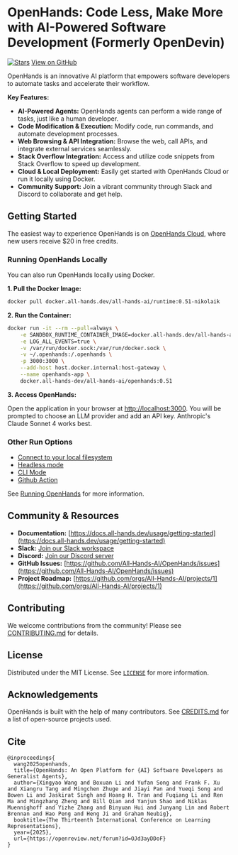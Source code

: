# OpenHands: Code Less, Make More with AI-Powered Software Development (Formerly OpenDevin)

[<img src="https://img.shields.io/github/stars/All-Hands-AI/OpenHands?style=social" alt="Stars">](https://github.com/All-Hands-AI/OpenHands/stargazers)
[View on GitHub](https://github.com/All-Hands-AI/OpenHands)

OpenHands is an innovative AI platform that empowers software developers to automate tasks and accelerate their workflow.

**Key Features:**

*   **AI-Powered Agents:** OpenHands agents can perform a wide range of tasks, just like a human developer.
*   **Code Modification & Execution:** Modify code, run commands, and automate development processes.
*   **Web Browsing & API Integration:** Browse the web, call APIs, and integrate external services seamlessly.
*   **Stack Overflow Integration:**  Access and utilize code snippets from Stack Overflow to speed up development.
*   **Cloud & Local Deployment:** Easily get started with OpenHands Cloud or run it locally using Docker.
*   **Community Support:** Join a vibrant community through Slack and Discord to collaborate and get help.

## Getting Started

The easiest way to experience OpenHands is on [OpenHands Cloud](https://app.all-hands.dev), where new users receive $20 in free credits.

### Running OpenHands Locally

You can also run OpenHands locally using Docker.

**1. Pull the Docker Image:**

```bash
docker pull docker.all-hands.dev/all-hands-ai/runtime:0.51-nikolaik
```

**2. Run the Container:**

```bash
docker run -it --rm --pull=always \
    -e SANDBOX_RUNTIME_CONTAINER_IMAGE=docker.all-hands.dev/all-hands-ai/runtime:0.51-nikolaik \
    -e LOG_ALL_EVENTS=true \
    -v /var/run/docker.sock:/var/run/docker.sock \
    -v ~/.openhands:/.openhands \
    -p 3000:3000 \
    --add-host host.docker.internal:host-gateway \
    --name openhands-app \
    docker.all-hands-dev/all-hands-ai/openhands:0.51
```

**3. Access OpenHands:**

Open the application in your browser at [http://localhost:3000](http://localhost:3000).  You will be prompted to choose an LLM provider and add an API key. Anthropic's Claude Sonnet 4 works best.

### Other Run Options

*   [Connect to your local filesystem](https://docs.all-hands.dev/usage/runtimes/docker#connecting-to-your-filesystem)
*   [Headless mode](https://docs.all-hands.dev/usage/how-to/headless-mode)
*   [CLI Mode](https://docs.all-hands.dev/usage/how-to/cli-mode)
*   [Github Action](https://docs.all-hands.dev/usage/how-to/github-action)

See [Running OpenHands](https://docs.all-hands.dev/usage/installation) for more information.

## Community & Resources

*   **Documentation:** [https://docs.all-hands.dev/usage/getting-started](https://docs.all-hands.dev/usage/getting-started)
*   **Slack:** [Join our Slack workspace](https://join.slack.com/t/openhands-ai/shared_invite/zt-3847of6xi-xuYJIPa6YIPg4ElbDWbtSA)
*   **Discord:** [Join our Discord server](https://discord.gg/ESHStjSjD4)
*   **GitHub Issues:** [https://github.com/All-Hands-AI/OpenHands/issues](https://github.com/All-Hands-AI/OpenHands/issues)
*   **Project Roadmap:** [https://github.com/orgs/All-Hands-AI/projects/1](https://github.com/orgs/All-Hands-AI/projects/1)

## Contributing

We welcome contributions from the community!  Please see [CONTRIBUTING.md](https://github.com/All-Hands-AI/OpenHands/blob/main/CONTRIBUTING.md) for details.

## License

Distributed under the MIT License. See [`LICENSE`](./LICENSE) for more information.

## Acknowledgements

OpenHands is built with the help of many contributors. See [CREDITS.md](./CREDITS.md) for a list of open-source projects used.

## Cite

```
@inproceedings{
  wang2025openhands,
  title={OpenHands: An Open Platform for {AI} Software Developers as Generalist Agents},
  author={Xingyao Wang and Boxuan Li and Yufan Song and Frank F. Xu and Xiangru Tang and Mingchen Zhuge and Jiayi Pan and Yueqi Song and Bowen Li and Jaskirat Singh and Hoang H. Tran and Fuqiang Li and Ren Ma and Mingzhang Zheng and Bill Qian and Yanjun Shao and Niklas Muennighoff and Yizhe Zhang and Binyuan Hui and Junyang Lin and Robert Brennan and Hao Peng and Heng Ji and Graham Neubig},
  booktitle={The Thirteenth International Conference on Learning Representations},
  year={2025},
  url={https://openreview.net/forum?id=OJd3ayDDoF}
}
```